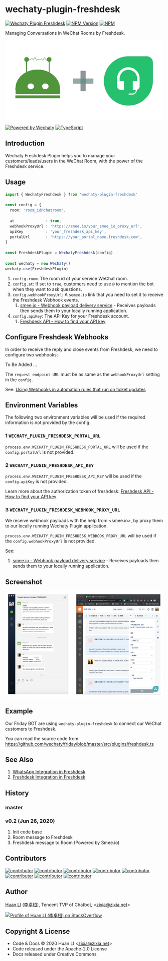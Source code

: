 # wechaty-plugin-freshdesk 

[![Wechaty Plugin Freshdesk](https://img.shields.io/badge/Wechaty%20Plugin-Freshdesk-brightgreen.svg)](https://github.com/wechaty/wechaty-plugin-freshdesk)
[![NPM Version](https://img.shields.io/npm/v/wechaty-plugin-freshdesk?color=brightgreen)](https://www.npmjs.com/package/wechaty-plugin-freshdesk)
[![NPM](https://github.com/wechaty/wechaty-plugin-freshdesk/workflows/NPM/badge.svg)](https://github.com/wechaty/wechaty-plugin-freshdesk/actions?query=workflow%3ANPM)

Managing Conversations in WeChat Rooms by Freshdesk.

![Wechaty Plugin Freshdesk](docs/images/freshdesk-wechaty.png)

[![Powered by Wechaty](https://img.shields.io/badge/Powered%20By-Wechaty-brightgreen.svg)](https://github.com/Wechaty/wechaty)
[![TypeScript](https://img.shields.io/badge/%3C%2F%3E-TypeScript-blue.svg)](https://www.typescriptlang.org/)

## Introduction

Wechaty Freshdesk Plugin helps you to manage your customers/leads/users in the WeChat Room, with the power of the Freshdesk service.

## Usage

```ts
import { WechatyFreshdesk } from 'wechaty-plugin-freshdesk'

const config = {
  room: 'room_id@chatroom',

  at              : true,
  webhookProxyUrl : 'https://smee.io/your_smee_io_proxy_url',
  apiKey          : 'your_freshdesk_api_key',
  portalUrl       : 'https://your_portal_name.freshdesk.com',
}

const FreshdeskPlugin = WechatyFreshdesk(config)

const wechaty = new Wechaty()
wechaty.use(FreshdeskPlugin)
```

1. `config.room`: The room id of your service WeChat room.
1. `config.at`: If set to `true`, customers need to use `@` to mention the bot when they want to ask questions.
1. `config.webhookProxyUrl`: A `semee.io` link that you need to set it to receive the Freshdesk Webhook events.
    1. [smee.io - Webhook payload delivery service](https://smee.io/) - Receives payloads then sends them to your locally running application.
1. `config.apiKey`: The API Key for your Freshdesk account.
    1. [Freshdesk API - How to find your API key](https://support.freshdesk.com/support/solutions/articles/215517-how-to-find-your-api-key)

## Configure Freshdesk Webhooks

In order to receive the reply and close events from Freshdesk, we need to configure two webhooks:

To Be Added ...

The `request endpoint URL` must be as same as the `webhookProxyUrl` setting in the `config`.

See: [Using Webhooks in automation rules that run on ticket updates](https://support.freshdesk.com/support/solutions/articles/132589-using-webhooks-in-automation-rules-that-run-on-ticket-updates)

## Environment Variables

The following two environment variables will be used if the required information is not provided by the config.

### 1 `WECHATY_PLUGIN_FRESHDESK_PORTAL_URL`

`process.env.WECHATY_PLUGIN_FRESHDESK_PORTAL_URL` will be used if the `config.portalUrl` is not provided.

### 2 `WECHATY_PLUGIN_FRESHDESK_API_KEY`

`process.env.WECHATY_PLUGIN_FRESHDESK_API_KEY` will be used if the `config.apiKey` is not provided.

Learn more about the authorization token of freshdesk: [Freshdesk API - How to find your API key](https://support.freshdesk.com/support/solutions/articles/215517-how-to-find-your-api-key)

### 3 `WECHATY_PLUGIN_FRESHDESK_WEBHOOK_PROXY_URL`

We receive webhook payloads with the help from <smee.io>, by proxy them to our locally running Wechaty Plugin application.

`process.env.WECHATY_PLUGIN_FRESHDESK_WEBHOOK_PROXY_URL` will be used if the `config.webhookProxyUrl` is not provided.

See:

1. [smee.io - Webhook payload delivery service](https://smee.io/) - Receives payloads then sends them to your locally running application.

## Screenshot

![Wechaty Freshdesk Conversation](docs/images/wechaty-freshdesk-conversation.png)

## Example

Our Friday BOT are using `wechaty-plugin-freshdesk` to connect our WeChat customers to Freshdesk.

You can read the source code from: <https://github.com/wechaty/friday/blob/master/src/plugins/freshdesk.ts>

## See Also

1. [WhatsApp Integration in Freshdesk](https://support.freshdesk.com/support/solutions/articles/238137-whatsapp-integration)
1. [Freshdesk Integration in Freshdesk](https://support.freshchat.com/support/solutions/articles/50000000131-freshdesk-integration)

## History

### master

### v0.2 (Jun 26, 2020)

1. Init code base
1. Room message to Freshdesk
1. Freshdesk message to Room (Powered by Smee.io)

## Contributors

[![contributor](https://sourcerer.io/fame/huan/wechaty/wechaty-plugin-freshdesk/images/0)](https://sourcerer.io/fame/huan/wechaty/wechaty-plugin-freshdesk/links/0)
[![contributor](https://sourcerer.io/fame/huan/wechaty/wechaty-plugin-freshdesk/images/1)](https://sourcerer.io/fame/huan/wechaty/wechaty-plugin-freshdesk/links/1)
[![contributor](https://sourcerer.io/fame/huan/wechaty/wechaty-plugin-freshdesk/images/2)](https://sourcerer.io/fame/huan/wechaty/wechaty-plugin-freshdesk/links/2)
[![contributor](https://sourcerer.io/fame/huan/wechaty/wechaty-plugin-freshdesk/images/3)](https://sourcerer.io/fame/huan/wechaty/wechaty-plugin-freshdesk/links/3)
[![contributor](https://sourcerer.io/fame/huan/wechaty/wechaty-plugin-freshdesk/images/4)](https://sourcerer.io/fame/huan/wechaty/wechaty-plugin-freshdesk/links/4)
[![contributor](https://sourcerer.io/fame/huan/wechaty/wechaty-plugin-freshdesk/images/5)](https://sourcerer.io/fame/huan/wechaty/wechaty-plugin-freshdesk/links/5)
[![contributor](https://sourcerer.io/fame/huan/wechaty/wechaty-plugin-freshdesk/images/6)](https://sourcerer.io/fame/huan/wechaty/wechaty-plugin-freshdesk/links/6)
[![contributor](https://sourcerer.io/fame/huan/wechaty/wechaty-plugin-freshdesk/images/7)](https://sourcerer.io/fame/huan/wechaty/wechaty-plugin-freshdesk/links/7)

## Author

[Huan LI](https://github.com/huan) ([李卓桓](http://linkedin.com/in/zixia)),
Tencent TVP of Chatbot, \<zixia@zixia.net\>

[![Profile of Huan LI (李卓桓) on StackOverflow](https://stackexchange.com/users/flair/265499.png)](https://stackexchange.com/users/265499)

## Copyright & License

* Code & Docs © 2020 Huan LI \<zixia@zixia.net\>
* Code released under the Apache-2.0 License
* Docs released under Creative Commons

